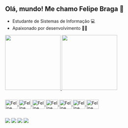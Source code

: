 ## Olá, mundo! Me chamo Felipe Braga 🤠

- Estudante de Sistemas de Informação 💻
- Apaixonado por desenvolvimento 🧑‍💻

<div> 
  <a href="https://github.com/feslipebraga">
  <img height="180em" src="https://github-readme-stats.vercel.app/api/top-langs/?username=feslipebraga&layout=compact&langs_count=7&theme=dracula"/>
  <img height="180em" src="https://github-readme-stats.vercel.app/api?username=feslipebraga&show_icons=true&theme=dracula&include_all_commits=true&count_private=true"/>
</div>

  ##
  
<div>
 <img align="center" alt="Felipe" height="30" width="40" src="https://cdn.jsdelivr.net/gh/devicons/devicon/icons/python/python-original.svg" />
 <img align="center" alt="Felipe" height="30" width="40" src="https://cdn.jsdelivr.net/gh/devicons/devicon/icons/java/java-original.svg" />
 <img align="center" alt="Felipe" height="30" width="40" src="https://cdn.jsdelivr.net/gh/devicons/devicon/icons/javascript/javascript-original.svg" />
 <img align="center" alt="Felipe" height="30" width="40" src="https://cdn.jsdelivr.net/gh/devicons/devicon/icons/html5/html5-original.svg" />
 <img align="center" alt="Felipe" height="30" width="40" src="https://cdn.jsdelivr.net/gh/devicons/devicon/icons/css3/css3-original.svg" />
 <img align="center" alt="Felipe" height="30" width="40" src="https://cdn.jsdelivr.net/gh/devicons/devicon/icons/mysql/mysql-original.svg" />
 <img align="center" alt="Felipe" height="30" width="40" src="https://cdn.jsdelivr.net/gh/devicons/devicon/icons/postgresql/postgresql-original.svg" />
</div>
          
 ##
 
<div> 
  <a href="https://www.linkedin.com/in/feslipebraga" target="_blank"><img src="https://img.shields.io/badge/LinkedIn-0077B5?style=for-the-badge&logo=linkedin&logoColor=white" target="_blank"></a>
  <a href="https://instagram.com/feslipebraga" target="_blank"><img src="https://img.shields.io/badge/-Instagram-%23E4405F?style=for-the-badge&logo=instagram&logoColor=white" target="_blank"></a>
  <a href = "mailto:feslipebraga@gmail.com"><img src="https://img.shields.io/badge/Gmail-D14836?style=for-the-badge&logo=gmail&logoColor=white" target="_blank"></a>
  <a href="https://wa.me/5547999610461" target="_blank"><img src="https://img.shields.io/badge/WhatsApp-25D366?style=for-the-badge&logo=whatsapp&logoColor=white" target="_blank"></a>
</div>

